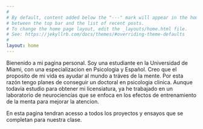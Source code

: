 ```yaml
---
#
# By default, content added below the "---" mark will appear in the home page
# between the top bar and the list of recent posts.
# To change the home page layout, edit the _layouts/home.html file.
# See: https://jekyllrb.com/docs/themes/#overriding-theme-defaults
#
layout: home
---
```


Bienenido a mi pagina personal. Soy una estudiante en la Universidad de Miami, con una especializacion en Psicologia y Español. Creo que el proposito de mi vida es ayudar al mundo a tráves de la mente. Por esta razón tengo planes de conseguir un doctoral en psicologia clinica. Aunque todavia estudio para obtener mi licensiatura, ya he trabajado en un laboratorio de neurociencías que se enfoca en los efectos de entrenamiento de la menta para mejorar la atencion. 

En esta pagina tendran acesso a todos los proyectos y ensayos que se completan para nuestra clase.
